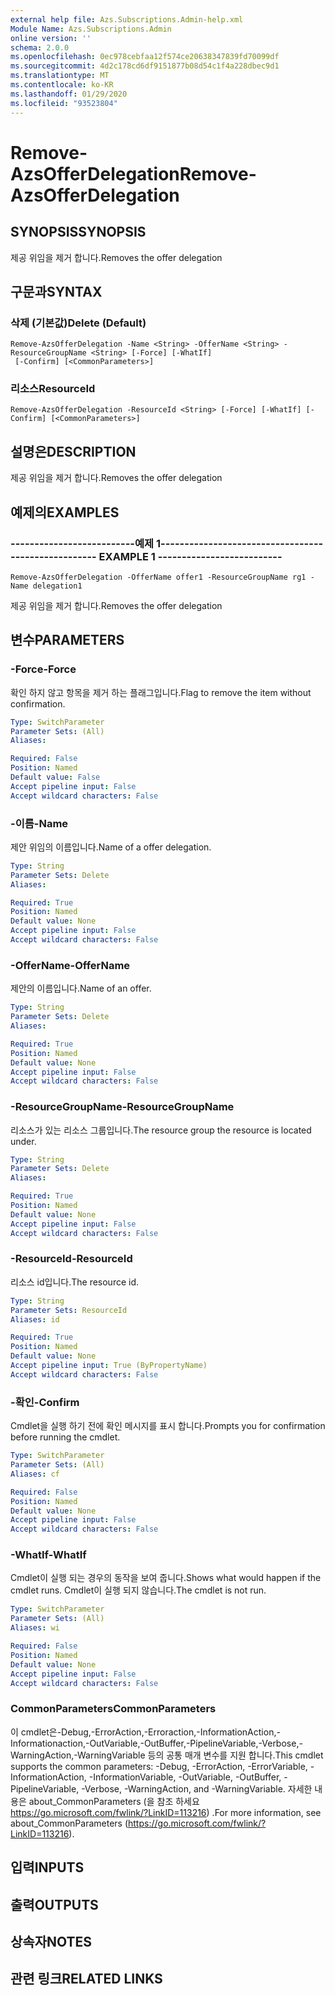 ```yaml
---
external help file: Azs.Subscriptions.Admin-help.xml
Module Name: Azs.Subscriptions.Admin
online version: ''
schema: 2.0.0
ms.openlocfilehash: 0ec978cebfaa12f574ce20638347839fd70099df
ms.sourcegitcommit: 4d2c178cd6df9151877b08d54c1f4a228dbec9d1
ms.translationtype: MT
ms.contentlocale: ko-KR
ms.lasthandoff: 01/29/2020
ms.locfileid: "93523804"
---
```

# <span data-ttu-id="95462-101">Remove-AzsOfferDelegation</span><span class="sxs-lookup"><span data-stu-id="95462-101">Remove-AzsOfferDelegation</span></span>

## <span data-ttu-id="95462-102">SYNOPSIS</span><span class="sxs-lookup"><span data-stu-id="95462-102">SYNOPSIS</span></span>
<span data-ttu-id="95462-103">제공 위임을 제거 합니다.</span><span class="sxs-lookup"><span data-stu-id="95462-103">Removes the offer delegation</span></span>

## <span data-ttu-id="95462-104">구문과</span><span class="sxs-lookup"><span data-stu-id="95462-104">SYNTAX</span></span>

### <span data-ttu-id="95462-105">삭제 (기본값)</span><span class="sxs-lookup"><span data-stu-id="95462-105">Delete (Default)</span></span>
```
Remove-AzsOfferDelegation -Name <String> -OfferName <String> -ResourceGroupName <String> [-Force] [-WhatIf]
 [-Confirm] [<CommonParameters>]
```

### <span data-ttu-id="95462-106">리소스</span><span class="sxs-lookup"><span data-stu-id="95462-106">ResourceId</span></span>
```
Remove-AzsOfferDelegation -ResourceId <String> [-Force] [-WhatIf] [-Confirm] [<CommonParameters>]
```

## <span data-ttu-id="95462-107">설명은</span><span class="sxs-lookup"><span data-stu-id="95462-107">DESCRIPTION</span></span>
<span data-ttu-id="95462-108">제공 위임을 제거 합니다.</span><span class="sxs-lookup"><span data-stu-id="95462-108">Removes the offer delegation</span></span>

## <span data-ttu-id="95462-109">예제의</span><span class="sxs-lookup"><span data-stu-id="95462-109">EXAMPLES</span></span>

### <span data-ttu-id="95462-110">--------------------------예제 1--------------------------</span><span class="sxs-lookup"><span data-stu-id="95462-110">-------------------------- EXAMPLE 1 --------------------------</span></span>
```
Remove-AzsOfferDelegation -OfferName offer1 -ResourceGroupName rg1 -Name delegation1
```

<span data-ttu-id="95462-111">제공 위임을 제거 합니다.</span><span class="sxs-lookup"><span data-stu-id="95462-111">Removes the offer delegation</span></span>

## <span data-ttu-id="95462-112">변수</span><span class="sxs-lookup"><span data-stu-id="95462-112">PARAMETERS</span></span>

### <span data-ttu-id="95462-113">-Force</span><span class="sxs-lookup"><span data-stu-id="95462-113">-Force</span></span>
<span data-ttu-id="95462-114">확인 하지 않고 항목을 제거 하는 플래그입니다.</span><span class="sxs-lookup"><span data-stu-id="95462-114">Flag to remove the item without confirmation.</span></span>

```yaml
Type: SwitchParameter
Parameter Sets: (All)
Aliases: 

Required: False
Position: Named
Default value: False
Accept pipeline input: False
Accept wildcard characters: False
```

### <span data-ttu-id="95462-115">-이름</span><span class="sxs-lookup"><span data-stu-id="95462-115">-Name</span></span>
<span data-ttu-id="95462-116">제안 위임의 이름입니다.</span><span class="sxs-lookup"><span data-stu-id="95462-116">Name of a offer delegation.</span></span>

```yaml
Type: String
Parameter Sets: Delete
Aliases: 

Required: True
Position: Named
Default value: None
Accept pipeline input: False
Accept wildcard characters: False
```

### <span data-ttu-id="95462-117">-OfferName</span><span class="sxs-lookup"><span data-stu-id="95462-117">-OfferName</span></span>
<span data-ttu-id="95462-118">제안의 이름입니다.</span><span class="sxs-lookup"><span data-stu-id="95462-118">Name of an offer.</span></span>

```yaml
Type: String
Parameter Sets: Delete
Aliases: 

Required: True
Position: Named
Default value: None
Accept pipeline input: False
Accept wildcard characters: False
```

### <span data-ttu-id="95462-119">-ResourceGroupName</span><span class="sxs-lookup"><span data-stu-id="95462-119">-ResourceGroupName</span></span>
<span data-ttu-id="95462-120">리소스가 있는 리소스 그룹입니다.</span><span class="sxs-lookup"><span data-stu-id="95462-120">The resource group the resource is located under.</span></span>

```yaml
Type: String
Parameter Sets: Delete
Aliases: 

Required: True
Position: Named
Default value: None
Accept pipeline input: False
Accept wildcard characters: False
```

### <span data-ttu-id="95462-121">-ResourceId</span><span class="sxs-lookup"><span data-stu-id="95462-121">-ResourceId</span></span>
<span data-ttu-id="95462-122">리소스 id입니다.</span><span class="sxs-lookup"><span data-stu-id="95462-122">The resource id.</span></span>

```yaml
Type: String
Parameter Sets: ResourceId
Aliases: id

Required: True
Position: Named
Default value: None
Accept pipeline input: True (ByPropertyName)
Accept wildcard characters: False
```

### <span data-ttu-id="95462-123">-확인</span><span class="sxs-lookup"><span data-stu-id="95462-123">-Confirm</span></span>
<span data-ttu-id="95462-124">Cmdlet을 실행 하기 전에 확인 메시지를 표시 합니다.</span><span class="sxs-lookup"><span data-stu-id="95462-124">Prompts you for confirmation before running the cmdlet.</span></span>

```yaml
Type: SwitchParameter
Parameter Sets: (All)
Aliases: cf

Required: False
Position: Named
Default value: None
Accept pipeline input: False
Accept wildcard characters: False
```

### <span data-ttu-id="95462-125">-WhatIf</span><span class="sxs-lookup"><span data-stu-id="95462-125">-WhatIf</span></span>
<span data-ttu-id="95462-126">Cmdlet이 실행 되는 경우의 동작을 보여 줍니다.</span><span class="sxs-lookup"><span data-stu-id="95462-126">Shows what would happen if the cmdlet runs.</span></span>
<span data-ttu-id="95462-127">Cmdlet이 실행 되지 않습니다.</span><span class="sxs-lookup"><span data-stu-id="95462-127">The cmdlet is not run.</span></span>

```yaml
Type: SwitchParameter
Parameter Sets: (All)
Aliases: wi

Required: False
Position: Named
Default value: None
Accept pipeline input: False
Accept wildcard characters: False
```

### <span data-ttu-id="95462-128">CommonParameters</span><span class="sxs-lookup"><span data-stu-id="95462-128">CommonParameters</span></span>
<span data-ttu-id="95462-129">이 cmdlet은-Debug,-ErrorAction,-Erroraction,-InformationAction,-Informationaction,-OutVariable,-OutBuffer,-PipelineVariable,-Verbose,-WarningAction,-WarningVariable 등의 공통 매개 변수를 지원 합니다.</span><span class="sxs-lookup"><span data-stu-id="95462-129">This cmdlet supports the common parameters: -Debug, -ErrorAction, -ErrorVariable, -InformationAction, -InformationVariable, -OutVariable, -OutBuffer, -PipelineVariable, -Verbose, -WarningAction, and -WarningVariable.</span></span> <span data-ttu-id="95462-130">자세한 내용은 about_CommonParameters (을 참조 하세요 https://go.microsoft.com/fwlink/?LinkID=113216) .</span><span class="sxs-lookup"><span data-stu-id="95462-130">For more information, see about_CommonParameters (https://go.microsoft.com/fwlink/?LinkID=113216).</span></span>

## <span data-ttu-id="95462-131">입력</span><span class="sxs-lookup"><span data-stu-id="95462-131">INPUTS</span></span>

## <span data-ttu-id="95462-132">출력</span><span class="sxs-lookup"><span data-stu-id="95462-132">OUTPUTS</span></span>

## <span data-ttu-id="95462-133">상속자</span><span class="sxs-lookup"><span data-stu-id="95462-133">NOTES</span></span>

## <span data-ttu-id="95462-134">관련 링크</span><span class="sxs-lookup"><span data-stu-id="95462-134">RELATED LINKS</span></span>

